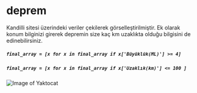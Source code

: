 # deprem
Kandilli sitesi üzerindeki veriler çekilerek görselleştirilmiştir. Ek olarak konum bilginizi girerek depremin size kaç km uzaklıkta olduğu bilgisini de edinebilirsiniz.

##### `final_array = [x for x in final_array if x['Büyüklük(ML)'] >= 4]`
##### `final_array = [x for x in final_array if x['Uzaklık(km)'] <= 100 ]`

![Image of Yaktocat](https://octodex.github.com/images/yaktocat.png)
